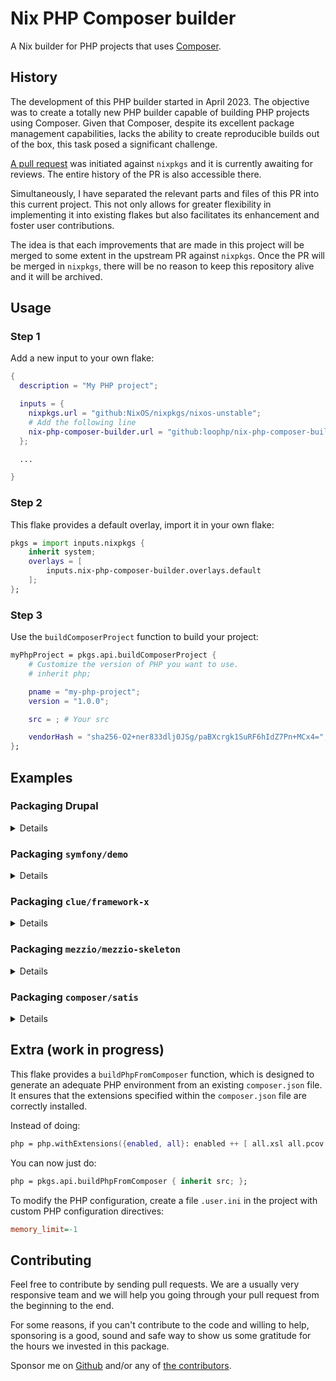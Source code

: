 # Nix PHP Composer builder

A Nix builder for PHP projects that uses [Composer](https://getcomposer.org/).

## History

The development of this PHP builder started in April 2023.
The objective was to create a totally new PHP builder capable of building PHP
projects using Composer. Given that Composer, despite its excellent package
management capabilities, lacks the ability to create reproducible builds out of
the box, this task posed a significant challenge.

[A pull request](https://github.com/NixOS/nixpkgs/pull/225401) was initiated
against `nixpkgs` and it is currently awaiting for reviews. The entire history
of the PR is also accessible there.

Simultaneously, I have separated the relevant parts and files of this PR into
this current project. This not only allows for greater flexibility in
implementing it into existing flakes but also facilitates its enhancement and
foster user contributions.

The idea is that each improvements that are made in this project will be merged
to some extent in the upstream PR against `nixpkgs`. Once the PR will be merged
in `nixpkgs`, there will be no reason to keep this repository alive and it will
be archived.

## Usage

### Step 1

Add a new input to your own flake:

```nix
{
  description = "My PHP project";

  inputs = {
    nixpkgs.url = "github:NixOS/nixpkgs/nixos-unstable";
    # Add the following line
    nix-php-composer-builder.url = "github:loophp/nix-php-composer-builder";
  };

  ...

}
```

### Step 2

This flake provides a default overlay, import it in your own flake:

```nix
pkgs = import inputs.nixpkgs {
    inherit system;
    overlays = [
        inputs.nix-php-composer-builder.overlays.default
    ];
};
```

### Step 3

Use the `buildComposerProject` function to build your project:

```nix
myPhpProject = pkgs.api.buildComposerProject {
    # Customize the version of PHP you want to use.
    # inherit php;

    pname = "my-php-project";
    version = "1.0.0";

    src = ; # Your src

    vendorHash = "sha256-O2+ner833dlj0JSg/paBXcrgk1SuRF6hIdZ7Pn+MCx4=";
};
```

## Examples

### Packaging Drupal

<details>

```nix
drupal = pkgs.api.buildComposerProject {
  pname = "drupal";
  version = "11.x-dev";

  src = pkgs.fetchFromGitHub {
    owner = "drupal";
    repo = "drupal";
    rev = "aec9cf8ca15958546b882f8eb371080dbd39b9ed";
    hash = "sha256-GzGm1X5uKCqkKowWCce7xOjgGa9uDzywSMGJlorNLlY=";
  };

  vendorHash = "sha256-CJtf7r3EhjZTL2vKGXokqy1+uONNq+bA+wGrDmeqIRs=";
};
```

</details>

### Packaging `symfony/demo`

<details>

```nix
symfony-demo = pkgs.api.buildComposerProject {
  pname = "symfony-demo";
  version = "2.3.0-dev";

  src = pkgs.fetchFromGitHub {
    owner = "symfony";
    repo = "demo";
    rev = "e8a754777bd400ecf87e8c6eeea8569d4846d357";
    hash = "sha256-ZG0O8O4X5t/GkAVKhcedd3P7WXYiZ0asMddX1XfUVR4=";
  };

  vendorHash = "sha256-Nv9pRQJ2Iij1IxPNcCk732Q79FWB/ARJRvjPVVyLMEc=";
};
```

</details>

### Packaging `clue/framework-x`

<details>

```nix
clue-framework-x = pkgs.api.buildComposerProject {
  pname = "clue-framework-x";
  version = "1.0.0-dev";

  src = pkgs.fetchFromGitHub {
    owner = "clue";
    repo = "framework-x";
    rev = "277e9a582c90042e3e32c7ef045123848ef147fc";
    hash = "sha256-wtMJcNwxvqGKtrr8Ak4ON4b9jMwBGlBUs+S2M8iSHf4=";
  };

  vendorHash = "sha256-ULgZtwT1D371MaeUpEwiS1BQvw22y4/rZsPJ5+HFdhQ=";
};
```

</details>

### Packaging `mezzio/mezzio-skeleton`

<details>

```nix
mezzio-skeleton = pkgs.api.buildComposerProject {
  pname = "mezzio-skeleton";
  version = "3.15.0-dev";

  src = pkgs.fetchFromGitHub {
    owner = "mezzio";
    repo = "mezzio-skeleton";
    rev = "2eb90de8cd7b8efb1b31d505385ce92c17153608";
    hash = "sha256-D3jmCcYXpH92r6yvn/2SlQ1G9yd/izHJjcYfunk/jjA=";
  };

  vendorHash = "sha256-YYBQ+AV8b8xozJpemjfnTrbY8sWgP8BBp59RLCFHfpc=";
};
```

</details>

### Packaging `composer/satis`

<details>

```nix
satis = pkgs.api.buildComposerProject {
  pname = "satis";
  version = "3.0.0-dev";

  src = pkgs.fetchFromGitHub {
    owner = "composer";
    repo = "satis";
    rev = "23fdf4c1893567c6e46a2cc7fcc868b913f03b28";
    hash = "sha256-UMf9/UQl7lK+AG58lBBFkJMpklooWJ4vpAX5ibciFJI=";
  };

  vendorHash = "sha256-TNBPGY58KVamNWuuNcz/RggurDlMWZicrZNVFyel0w8=";
};
```

</details>

## Extra (work in progress)

This flake provides a `buildPhpFromComposer` function, which is designed to
generate an adequate PHP environment from an existing `composer.json` file. It
ensures that the extensions specified within the `composer.json` file are
correctly installed.

Instead of doing:

```nix
php = php.withExtensions({enabled, all}: enabled ++ [ all.xsl all.pcov ]);
```

You can now just do:

```nix
php = pkgs.api.buildPhpFromComposer { inherit src; };
```

To modify the PHP configuration, create a file `.user.ini` in the project with
custom PHP configuration directives:

```ini
memory_limit=-1
```

## Contributing

Feel free to contribute by sending pull requests. We are a usually very
responsive team and we will help you going through your pull request from the
beginning to the end.

For some reasons, if you can't contribute to the code and willing to help,
sponsoring is a good, sound and safe way to show us some gratitude for the hours
we invested in this package.

Sponsor me on [Github][github sponsors link] and/or any of [the
contributors][6].

[github sponsors link]: https://github.com/sponsors/drupol
[6]: https://github.com/loophp/collection/graphs/contributors
